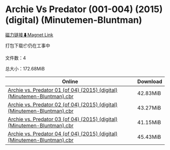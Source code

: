 # Archie Vs Predator (001-004) (2015) (digital) (Minutemen-Bluntman)

[磁力链接⬇Magnet Link](magnet:?xt=urn:btih:1ea06bed7e6062e8a75a413aeef6b768ecea06fd&dn=Archie%20Vs%20Predator%20%28001-004%29%20%282015%29%20%28digital%29%20%28Minutemen-Bluntman%29)

打包下载📦仍在工事中

文件数：4

总大小：172.68MiB

Online | Download
--- | ---
[Archie vs. Predator 01 (of 04) (2015) (digital) (Minutemen-Bluntman).cbr](https://github.com/alicewish/markdown/blob/master/comic/Archie-vs-Predator-01-of-04-2015-digital-Minutemen-Bluntman-cbr.md) | 42.83MiB
[Archie vs. Predator 02 (of 04) (2015) (digital) (Minutemen-Bluntman).cbr](https://github.com/alicewish/markdown/blob/master/comic/Archie-vs-Predator-02-of-04-2015-digital-Minutemen-Bluntman-cbr.md) | 43.27MiB
[Archie vs. Predator 03 (of 04) (2015) (digital) (Minutemen-Bluntman).cbr](https://github.com/alicewish/markdown/blob/master/comic/Archie-vs-Predator-03-of-04-2015-digital-Minutemen-Bluntman-cbr.md) | 41.15MiB
[Archie vs. Predator 04 (of 04) (2015) (digital) (Minutemen-Bluntman).cbr](https://github.com/alicewish/markdown/blob/master/comic/Archie-vs-Predator-04-of-04-2015-digital-Minutemen-Bluntman-cbr.md) | 45.43MiB